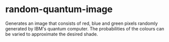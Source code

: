 # random-quantum-image
Generates an image that consists of red, blue and green pixels randomly generated by IBM's quantum computer. The probabilities of the colours can be varied to approximate the desired shade.
